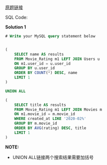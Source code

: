 [原题链接](https://leetcode-cn.com/problems/get-highest-answer-rate-question/)

SQL Code:

**Solution 1**

```sql
# Write your MySQL query statement below


(
    SELECT name AS results
    FROM Movie_Rating m1 LEFT JOIN Users u
    ON m1.user_id = u.user_id
    GROUP BY u.user_id
    ORDER BY COUNT(*) DESC, name
    LIMIT 1
)

UNION ALL

(
    SELECT title AS results
    FROM Movie_Rating m1 LEFT JOIN Movies m
    ON m1.movie_id = m.movie_id
    WHERE created_at LIKE '2020-02%'
    GROUP BY m.movie_id
    ORDER BY AVG(rating) DESC, title
    LIMIT 1
)
```
**NOTE:**
- UNION ALL链接两个搜索结果需要加括号
